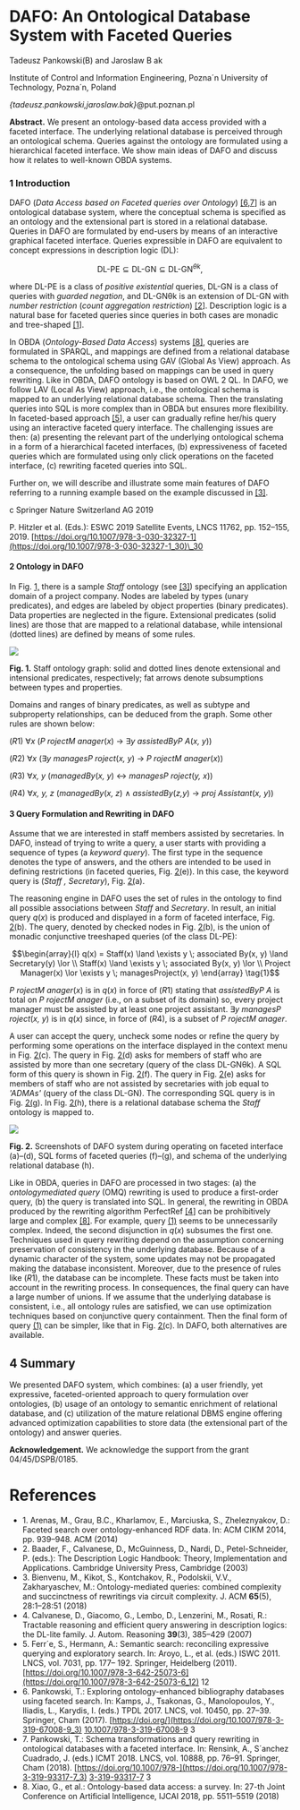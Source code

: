 # **DAFO: An Ontological Database System with Faceted Queries**

Tadeusz Pankowski(B) and Jaroslaw B ak

Institute of Control and Information Engineering, Pozna´n University of Technology, Pozna´n, Poland

*{*tadeusz.pankowski,jaroslaw.bak*}*@put.poznan.pl

**Abstract.** We present an ontology-based data access provided with a faceted interface. The underlying relational database is perceived through an ontological schema. Queries against the ontology are formulated using a hierarchical faceted interface. We show main ideas of DAFO and discuss how it relates to well-known OBDA systems.

### **1 Introduction**

DAFO (*Data Access based on Faceted queries over Ontology*) [\[6](#page-3-0)[,7](#page-3-1)] is an ontological database system, where the conceptual schema is specified as an ontology and the extensional part is stored in a relational database. Queries in DAFO are formulated by end-users by means of an interactive graphical faceted interface. Queries expressible in DAFO are equivalent to concept expressions in description logic (DL):

$$\text{DL-PE} \subseteq \text{DL-GN} \subseteq \text{DL-GN}^{\theta k},$$

where DL-PE is a class of *positive existential* queries, DL-GN is a class of queries with *guarded negation*, and DL-GNθk is an extension of DL-GN with *number restriction* (*count aggregation restriction*) [\[2](#page-3-2)]. Description logic is a natural base for faceted queries since queries in both cases are monadic and tree-shaped [\[1](#page-3-3)].

In OBDA (*Ontology-Based Data Access*) systems [\[8\]](#page-3-4), queries are formulated in SPARQL, and mappings are defined from a relational database schema to the ontological schema using GAV (Global As View) approach. As a consequence, the unfolding based on mappings can be used in query rewriting. Like in OBDA, DAFO ontology is based on OWL 2 QL. In DAFO, we follow LAV (Local As View) approach, i.e., the ontological schema is mapped to an underlying relational database schema. Then the translating queries into SQL is more complex than in OBDA but ensures more flexibility. In faceted-based approach [\[5](#page-3-5)], a user can gradually refine her/his query using an interactive faceted query interface. The challenging issues are then: (a) presenting the relevant part of the underlying ontological schema in a form of a hierarchical faceted interfaces, (b) expressiveness of faceted queries which are formulated using only click operations on the faceted interface, (c) rewriting faceted queries into SQL.

Further on, we will describe and illustrate some main features of DAFO referring to a running example based on the example discussed in [\[3\]](#page-3-6).

c Springer Nature Switzerland AG 2019

P. Hitzler et al. (Eds.): ESWC 2019 Satellite Events, LNCS 11762, pp. 152–155, 2019. [https://doi.org/10.1007/978-3-030-32327-1](https://doi.org/10.1007/978-3-030-32327-1_30)\_30

#### **2 Ontology in DAFO**

In Fig. [1,](#page-1-0) there is a sample *Staff* ontology (see [\[3\]](#page-3-6)) specifying an application domain of a project company. Nodes are labeled by types (unary predicates), and edges are labeled by object properties (binary predicates). Data properties are neglected in the figure. Extensional predicates (solid lines) are those that are mapped to a relational database, while intensional (dotted lines) are defined by means of some rules.

![](_page_1_Figure_3.jpeg)

<span id="page-1-0"></span>**Fig. 1.** Staff ontology graph: solid and dotted lines denote extensional and intensional predicates, respectively; fat arrows denote subsumptions between types and properties.

Domains and ranges of binary predicates, as well as subtype and subproperty relationships, can be deduced from the graph. Some other rules are shown below:

(*R*1) ∀*x* (*P rojectM anager*(*x*) → ∃*y assistedByP A*(*x, y*))

(*R*2) ∀*x* (∃*y managesP roject*(*x, y*) → *P rojectM anager*(*x*))

(*R*3) ∀*x, y* (*managedBy*(*x, y*) ↔ *managesP roject*(*y, x*))

(*R*4) ∀*x, y, z* (*managedBy*(*x, z*) ∧ *assistedBy*(*z,y*) → *proj Assistant*(*x, y*))

#### **3 Query Formulation and Rewriting in DAFO**

Assume that we are interested in staff members assisted by secretaries. In DAFO, instead of trying to write a query, a user starts with providing a sequence of types (a *keyword query*). The first type in the sequence denotes the type of answers, and the others are intended to be used in defining restrictions (in faceted queries, Fig. [2\(](#page-2-0)e)). In this case, the keyword query is (*Staff , Secretary*), Fig. [2\(](#page-2-0)a).

The reasoning engine in DAFO uses the set of rules in the ontology to find all possible associations between *Staff* and *Secretary*. In result, an initial query *q*(*x*) is produced and displayed in a form of faceted interface, Fig. [2\(](#page-2-0)b). The query, denoted by checked nodes in Fig. [2\(](#page-2-0)b), is the union of monadic conjunctive treeshaped queries (of the class DL-PE):

<span id="page-1-1"></span>
$$\begin{array}{l} q(x) = Staff(x) \land \exists y \; associated By(x, y) \land Secretary(y) \lor \\ Staff(x) \land \exists y \; associated By(x, y) \lor \\ Project Manager(x) \lor \exists y \; managesProject(x, y) \end{array} \tag{1}$$

*P rojectM anager*(*x*) is in *q*(*x*) in force of (*R*1) stating that *assistedByP A* is total on *P rojectM anager* (i.e., on a subset of its domain) so, every project manager must be assisted by at least one project assistant. ∃*y managesP roject*(*x, y*) is in *q*(*x*) since, in force of (*R*4), is a subset of *P rojectM anager*.

A user can accept the query, uncheck some nodes or refine the query by performing some operations on the interface displayed in the context menu in Fig. [2\(](#page-2-0)c). The query in Fig. [2\(](#page-2-0)d) asks for members of staff who are assisted by more than one secretary (query of the class DL-GNθk). A SQL form of this query is shown in Fig. [2\(](#page-2-0)f). The query in Fig. [2\(](#page-2-0)e) asks for members of staff who are not assisted by secretaries with job equal to *'ADMAs'* (query of the class DL-GN). The corresponding SQL query is in Fig. [2\(](#page-2-0)g). In Fig. [2\(](#page-2-0)h), there is a relational database schema the *Staff* ontology is mapped to.

![](_page_2_Figure_3.jpeg)

<span id="page-2-0"></span>**Fig. 2.** Screenshots of DAFO system during operating on faceted interface (a)–(d), SQL forms of faceted queries (f)–(g), and schema of the underlying relational database (h).

Like in OBDA, queries in DAFO are processed in two stages: (a) the *ontologymediated query* (OMQ) rewriting is used to produce a first-order query, (b) the query is translated into SQL. In general, the rewriting in OBDA produced by the rewriting algorithm PerfectRef [\[4](#page-3-7)] can be prohibitively large and complex [\[8\]](#page-3-4). For example, query [\(1\)](#page-1-1) seems to be unnecessarily complex. Indeed, the second disjunction in *q*(*x*) subsumes the first one. Techniques used in query rewriting depend on the assumption concerning preservation of consistency in the underlying database. Because of a dynamic character of the system, some updates may not be propagated making the database inconsistent. Moreover, due to the presence of rules like (*R*1), the database can be incomplete. These facts must be taken into account in the rewriting process. In consequences, the final query can have a large number of unions. If we assume that the underlying database is consistent, i.e., all ontology rules are satisfied, we can use optimization techniques based on conjunctive query containment. Then the final form of query [\(1\)](#page-1-1) can be simpler, like that in Fig. [2\(](#page-2-0)c). In DAFO, both alternatives are available.

## **4 Summary**

We presented DAFO system, which combines: (a) a user friendly, yet expressive, faceted-oriented approach to query formulation over ontologies, (b) usage of an ontology to semantic enrichment of relational database, and (c) utilization of the mature relational DBMS engine offering advanced optimization capabilities to store data (the extensional part of the ontology) and answer queries.

**Acknowledgement.** We acknowledge the support from the grant 04/45/DSPB/0185.

# **References**

- <span id="page-3-3"></span>1. Arenas, M., Grau, B.C., Kharlamov, E., Marciuska, S., Zheleznyakov, D.: Faceted search over ontology-enhanced RDF data. In: ACM CIKM 2014, pp. 939–948. ACM (2014)
- <span id="page-3-2"></span>2. Baader, F., Calvanese, D., McGuinness, D., Nardi, D., Petel-Schneider, P. (eds.): The Description Logic Handbook: Theory, Implementation and Applications. Cambridge University Press, Cambridge (2003)
- <span id="page-3-6"></span>3. Bienvenu, M., Kikot, S., Kontchakov, R., Podolskii, V.V., Zakharyaschev, M.: Ontology-mediated queries: combined complexity and succinctness of rewritings via circuit complexity. J. ACM **65**(5), 28:1–28:51 (2018)
- <span id="page-3-7"></span>4. Calvanese, D., Giacomo, G., Lembo, D., Lenzerini, M., Rosati, R.: Tractable reasoning and efficient query answering in description logics: the DL-lite family. J. Autom. Reasoning **39**(3), 385–429 (2007)
- <span id="page-3-5"></span>5. Ferr´e, S., Hermann, A.: Semantic search: reconciling expressive querying and exploratory search. In: Aroyo, L., et al. (eds.) ISWC 2011. LNCS, vol. 7031, pp. 177– 192. Springer, Heidelberg (2011). [https://doi.org/10.1007/978-3-642-25073-6](https://doi.org/10.1007/978-3-642-25073-6_12) 12
- <span id="page-3-0"></span>6. Pankowski, T.: Exploring ontology-enhanced bibliography databases using faceted search. In: Kamps, J., Tsakonas, G., Manolopoulos, Y., Iliadis, L., Karydis, I. (eds.) TPDL 2017. LNCS, vol. 10450, pp. 27–39. Springer, Cham (2017). [https://doi.org/](https://doi.org/10.1007/978-3-319-67008-9_3) [10.1007/978-3-319-67008-9](https://doi.org/10.1007/978-3-319-67008-9_3) 3
- <span id="page-3-1"></span>7. Pankowski, T.: Schema transformations and query rewriting in ontological databases with a faceted interface. In: Rensink, A., S´anchez Cuadrado, J. (eds.) ICMT 2018. LNCS, vol. 10888, pp. 76–91. Springer, Cham (2018). [https://doi.org/10.1007/978-](https://doi.org/10.1007/978-3-319-93317-7_3) [3-319-93317-7](https://doi.org/10.1007/978-3-319-93317-7_3) 3
- <span id="page-3-4"></span>8. Xiao, G., et al.: Ontology-based data access: a survey. In: 27-th Joint Conference on Artificial Intelligence, IJCAI 2018, pp. 5511–5519 (2018)